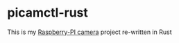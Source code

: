 # picamctl-rust

This is  my [Raspberry-PI camera](https://github.com/Melesar/picamctl) project
re-written in Rust
